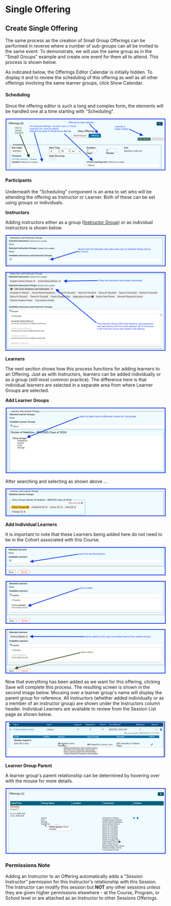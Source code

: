 # Single Offering

## Create Single Offering

The same process as the creation of Small Group Offerings can be performed in reverse where a number of sub-groups can all be invited to the same event. To demonstrate, we will use the same group as in the "Small Groups" example and create one event for them all to attend. This process is shown below.

As indicated below, the Offerings Editor Calendar is initially hidden. To display it and to review the scheduling of this offering as well as all other offerings involving the same learner groups, click Show Calendar.

#### Scheduling

Since the offering editor is such a long and complex form, the elements will be handled one at a time starting with "Scheduling". 

![Top portion of screen - Scheduling](../../images/create_single_offering/scheduling.png)

#### Participants

Underneath the "Scheduling" component is an area to set who will be attending the offering as Instructor or Learner. Both of these can be set using groups or individuals.

**Instructors**

Adding instructors either as a group ([Instructor Group](https://iliosproject.gitbook.io/ilios-user-guide/instructor-groups)) or as individual instructors is shown below.

![Before searching](../../images/create_single_offering/instructor_search.png)

![After searching and selecting](../../images/create_single_offering/instructors_selected.png)

**Learners** 

The next section shows how this process functions for adding learners to an Offering. Just as with Instructors, learners can be added individually or as a group \(still most common practice\). The difference here is that individual learners are selected in a separate area from where Learner Groups are selected. 

**Add Learner Groups**  

![Search](../../images/create_single_offering/lg1.png)

After searching and selecting as shown above ...

![Learner Groups - selected](../../images/create_single_offering/lg2.png)

**Add Individual Learners**  

It is important to note that these Learners being added here do not need to be in the Cohort associated with this Course. 

![Before searching ](../../images/create_single_offering/lg3.png)

![Find and select](../../images/create_single_offering/lg4.png)

![Learner added](../../images/create_single_offering/lg5.png)

Now that everything has been added as we want for this offering, clicking Save will complete this process. The resulting screen is shown in the second image below. Mousing over a learner group's name will display the parent group for reference. All instructors \(whether added individually or as a member of an instructor group\) are shown under the Instructors column header. Individual Learners are available to review from the Session List page as shown below.

![Mouse-over for Learner list](../../images/create_single_offering/learner_list_displayed.png)

**Learner Group Parent** 

A learner group's parent relationship can be determined by hovering over with the mouse for more details.

![Offering - after save](../../images/create_single_offering/lg6.png)

### Permissions Note

Adding an Instructor to an Offering automatically adds a "Session Instructor" permission for this Instructor's relationship with this Session. The Instructor can modify this session but **NOT** any other sessions unless they are given higher permissions elsewhere - at the Course, Program, or School level or are attached as an Instructor to other Sessions Offerings.

